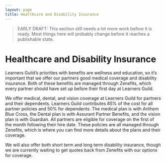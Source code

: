 ```yaml
---
layout: page
title: Healthcare and Disability Insurance
---
```


> EARLY DRAFT: This section still needs a lot more work before it is ready. Most things here will probably change before it reaches a publishable state.

# Healthcare and Disability Insurance

Learners Guild’s priorities with benefits are wellness and education, so it’s important that we offer our partners good medical coverage and disability insurance. Both of these benefits are managed through Zenefits, which every partner should have set up before their first day at Learners Guild.

We offer medical, dental, and vision coverage at Learners Guild for partners and their dependents. Learners Guild contributes 85% of the cost for all partner policies and 50% for dependents. The medical plan is with Anthem Blue Cross, the Dental plan is with Assurant Partner Benefits, and the vision plan is with Guardian. All partners are eligible for coverage on the first of the month following their hire date. These policies are all managed through Zenefits, which is where you can find more details about the plans and their coverage.

We will also offer both short term and long term disability insurance, though we are currently waiting to get quotes back from Zenefits with our options for coverage.
